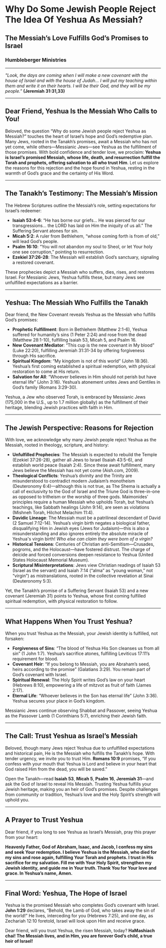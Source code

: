 # Why Do Some Jewish People Reject The Idea Of Yeshua As Messiah?

## The Messiah’s Love Fulfills God’s Promises to Israel

### Humbleberger Ministries

---

_"Look, the days are coming when I will make a new covenant with the house of Israel and with the house of Judah… I will put my teaching within them and write it on their hearts. I will be their God, and they will be my people."_
**(Jeremiah 31:31,33)**

---

## Dear Friend, Yeshua Is the Messiah Who Calls to You!

Beloved, the question “Why do some Jewish people reject Yeshua as Messiah?” touches the heart of Israel’s hope and God’s redemptive plan. Many Jews, rooted in the Tanakh’s promises, await a Messiah who has not yet come, while others—Messianic Jews—see Yeshua as the fulfillment of those promises. With bold confidence and tender love, we proclaim: **Yeshua is Israel’s promised Messiah, whose life, death, and resurrection fulfill the Torah and prophets, offering salvation to all who trust Him**. Let us explore the reasons for this rejection and the hope found in Yeshua, resting in the warmth of God’s grace and the certainty of His Word.

---

## The Tanakh’s Testimony: The Messiah’s Mission

The Hebrew Scriptures outline the Messiah’s role, setting expectations for Israel’s redeemer:

- **Isaiah 53:4-6**: “He has borne our griefs… He was pierced for our transgressions… the LORD has laid on Him the iniquity of us all.” The Suffering Servant atones for sin.
- **Micah 5:2**: A ruler from Bethlehem, “whose coming forth is from of old,” will lead God’s people.
- **Psalm 16:10**: “You will not abandon my soul to Sheol, or let Your holy one see corruption,” pointing to resurrection.
- **Ezekiel 37:26-28**: The Messiah will establish God’s sanctuary, signaling a restored covenant.

These prophecies depict a Messiah who suffers, dies, rises, and restores Israel. For Messianic Jews, Yeshua fulfills these, but many Jews see unfulfilled expectations as a barrier.

---

## Yeshua: The Messiah Who Fulfills the Tanakh

Dear friend, the New Covenant reveals Yeshua as the Messiah who fulfills God’s promises:

- **Prophetic Fulfillment**: Born in Bethlehem (Matthew 2:1-6), Yeshua suffered for humanity’s sins (1 Peter 2:24) and rose from the dead (Matthew 28:1-10), fulfilling Isaiah 53, Micah 5, and Psalm 16.
- **New Covenant Mediator**: “This cup is the new covenant in My blood” (Luke 22:20), fulfilling Jeremiah 31:31-34 by offering forgiveness through His sacrifice.
- **Spiritual Kingdom**: “My kingdom is not of this world” (John 18:36). Yeshua’s first coming established a spiritual redemption, with physical restoration to come at His return.
- **Salvation for All**: “Whoever believes in Him should not perish but have eternal life” (John 3:16). Yeshua’s atonement unites Jews and Gentiles in God’s family (Romans 3:29-30).

Yeshua, a Jew who observed Torah, is embraced by Messianic Jews (175,000 in the U.S., up to 1.7 million globally) as the fulfillment of their heritage, blending Jewish practices with faith in Him.

---

## The Jewish Perspective: Reasons for Rejection

With love, we acknowledge why many Jewish people reject Yeshua as the Messiah, rooted in theology, scripture, and history:

- **Unfulfilled Prophecies**: The Messiah is expected to rebuild the Temple (Ezekiel 37:26-28), gather all Jews to Israel (Isaiah 43:5-6), and establish world peace (Isaiah 2:4). Since these await fulfillment, many Jews believe the Messiah has not yet come (Aish.com, 2009).
- **Theological Conflicts**: Yeshua’s divinity and the Trinity are misunderstood to contradict modern Judaism’s monotheism (Deuteronomy 6:4)—although this is not true, as The Shema is actually a call of exclusivity to the God of Israel and the Triune God is three-in-one as opposed to tritheism or the worship of three gods. Maimonides’ principles require a human Messiah who upholds Torah, but Yeshua’s teachings, like Sabbath healings (John 9:14), are seen as violations (Mishneh Torah, Hilchot Melachim 11:4).
- **Davidic Lineage**: The Messiah must be a patrilineal descendant of David (2 Samuel 7:12-14). Yeshua’s virgin birth negates a biological father, disqualifying Him in Jewish eyes (Jews for Judaism)—this is also a misunderstanding and also ignores entirely the absolute miracle of Yeshua's virgin birth! _Who else can claim they were born of a virgin?_
- **Historical Tensions**: Centuries of Christian anti-Semitism—Crusades, pogroms, and the Holocaust—have fostered distrust. The charge of deicide and forced conversions deepen resistance to Yeshua (United States Holocaust Memorial Museum).
- **Scriptural Misinterpretations**: Jews view Christian readings of Isaiah 53 (Israel as the servant) and Isaiah 7:14 (“alma” as “young woman,” not “virgin”) as mistranslations, rooted in the collective revelation at Sinai (Deuteronomy 5:3).

Yet, the Tanakh’s promise of a Suffering Servant (Isaiah 53) and a new covenant (Jeremiah 31) points to Yeshua, whose first coming fulfilled spiritual redemption, with physical restoration to follow.

---

## What Happens When You Trust Yeshua?

When you trust Yeshua as the Messiah, your Jewish identity is fulfilled, not forsaken:

- **Forgiveness of Sins**: “The blood of Yeshua His Son cleanses us from all sin” (1 John 1:7). Yeshua’s sacrifice atones, fulfilling Leviticus 17:11’s requirement for blood.
- **Covenant Heir**: “If you belong to Messiah, you are Abraham’s seed, heirs according to the promise” (Galatians 3:29). You remain part of God’s covenant with Israel.
- **Spiritual Renewal**: The Holy Spirit writes God’s law on your heart (Hebrews 8:10), empowering a life of mitzvot as fruit of faith (James 2:17).
- **Eternal Life**: “Whoever believes in the Son has eternal life” (John 3:36). Yeshua secures your place in God’s kingdom.

Messianic Jews continue observing Shabbat and Passover, seeing Yeshua as the Passover Lamb (1 Corinthians 5:7), enriching their Jewish faith.

---

## The Call: Trust Yeshua as Israel’s Messiah

Beloved, though many Jews reject Yeshua due to unfulfilled expectations and historical pain, He is the Messiah who fulfills the Tanakh’s hope. With tender urgency, we invite you to trust Him. **Romans 10:9** promises, “If you confess with your mouth that Yeshua is Lord and believe in your heart that God raised Him from the dead, you will be saved.”

Open the Tanakh—read **Isaiah 53**, **Micah 5**, **Psalm 16**, **Jeremiah 31**—and ask the God of Israel to reveal His Messiah. Trusting Yeshua fulfills your Jewish heritage, making you an heir of God’s promises. Despite challenges from community or tradition, Yeshua’s love and the Holy Spirit’s strength will uphold you.

---

## A Prayer to Trust Yeshua

Dear friend, if you long to see Yeshua as Israel’s Messiah, pray this prayer from your heart:

**Heavenly Father, God of Abraham, Isaac, and Jacob, I confess my sins and seek Your redemption. I believe Yeshua is the Messiah, who died for my sins and rose again, fulfilling Your Torah and prophets. I trust in His sacrifice for my salvation. Fill me with Your Holy Spirit, strengthen my Jewish identity, and guide me in Your truth. Thank You for Your love and grace. In Yeshua’s name, Amen.**

---

## Final Word: Yeshua, The Hope of Israel

Yeshua is the promised Messiah who completes God’s covenant with Israel. **John 1:29** declares, “Behold, the Lamb of God, who takes away the sin of the world!” He lives, interceding for you (Hebrews 7:25), and one day, as Zechariah 12:10 foretold, Israel will look upon Him and receive grace.

Dear friend, will you trust Yeshua, the risen Messiah, today? **HaMashiach chai! The Messiah lives, and in Him, you are forever God’s child, a true heir of Israel!**